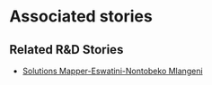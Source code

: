 # Associated stories

<!-- !!DO NOT REMOVE!! start autogenerated hyperlinks -->
## Related R&D Stories
- [Solutions Mapper\-Eswatini\-Nontobeko Mlangeni](/RnD-Archive/stories/?doc=Nontobeko_edited-en-US)
<!-- !!DO NOT REMOVE!! end autogenerated hyperlinks -->